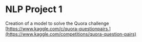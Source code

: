 # NLP Project 1

Creation of a model to solve the Quora challenge [https://www.kaggle.com/c/quora-questionpairs.](https://www.kaggle.com/competitions/quora-question-pairs) 

